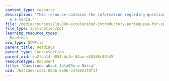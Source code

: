 ```yaml
---
content_type: resource
description: "This resource contains the information regarding questions about jo\xE3\
  o e maria."
file: /media/courses/21g-880-accelerated-introductory-portuguese-for-spanish-speakers-fall-2013/76d42a65cca100db369b347a921f0f3f_MIT21G_880F13_readquest5.pdf
file_type: application/pdf
learning_resource_types:
- Readings
ocw_type: OCWFile
parent_title: Readings
parent_type: CourseSection
parent_uid: ea2fda14-d854-dc3e-84aa-e35388c89f45
resourcetype: Document
title: "Questions about Jo\xE3o e Maria"
uid: 76d42a65-cca1-00db-369b-347a921f0f3f
---
```

